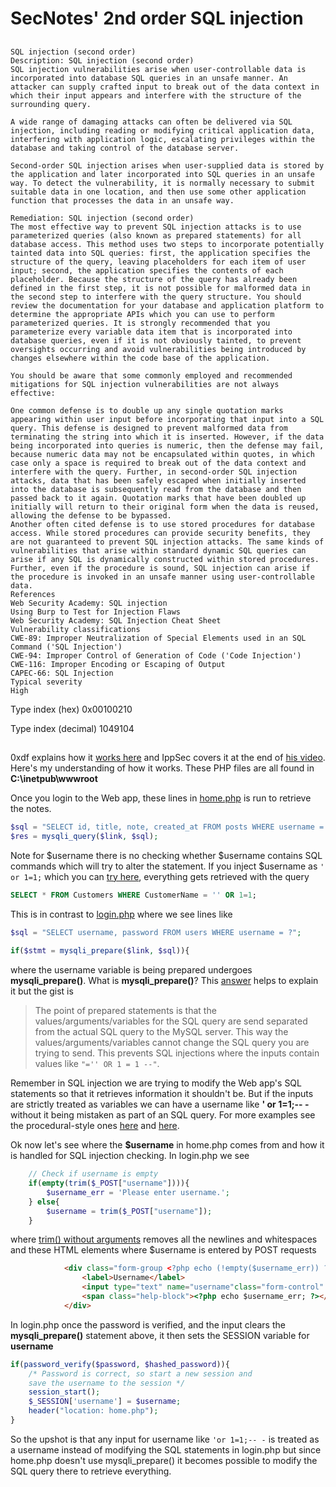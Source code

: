 # SecNotes' 2nd order SQL injection
##
##

```
SQL injection (second order)
Description: SQL injection (second order)
SQL injection vulnerabilities arise when user-controllable data is incorporated into database SQL queries in an unsafe manner. An attacker can supply crafted input to break out of the data context in which their input appears and interfere with the structure of the surrounding query.

A wide range of damaging attacks can often be delivered via SQL injection, including reading or modifying critical application data, interfering with application logic, escalating privileges within the database and taking control of the database server.

Second-order SQL injection arises when user-supplied data is stored by the application and later incorporated into SQL queries in an unsafe way. To detect the vulnerability, it is normally necessary to submit suitable data in one location, and then use some other application function that processes the data in an unsafe way.

Remediation: SQL injection (second order)
The most effective way to prevent SQL injection attacks is to use parameterized queries (also known as prepared statements) for all database access. This method uses two steps to incorporate potentially tainted data into SQL queries: first, the application specifies the structure of the query, leaving placeholders for each item of user input; second, the application specifies the contents of each placeholder. Because the structure of the query has already been defined in the first step, it is not possible for malformed data in the second step to interfere with the query structure. You should review the documentation for your database and application platform to determine the appropriate APIs which you can use to perform parameterized queries. It is strongly recommended that you parameterize every variable data item that is incorporated into database queries, even if it is not obviously tainted, to prevent oversights occurring and avoid vulnerabilities being introduced by changes elsewhere within the code base of the application.

You should be aware that some commonly employed and recommended mitigations for SQL injection vulnerabilities are not always effective:

One common defense is to double up any single quotation marks appearing within user input before incorporating that input into a SQL query. This defense is designed to prevent malformed data from terminating the string into which it is inserted. However, if the data being incorporated into queries is numeric, then the defense may fail, because numeric data may not be encapsulated within quotes, in which case only a space is required to break out of the data context and interfere with the query. Further, in second-order SQL injection attacks, data that has been safely escaped when initially inserted into the database is subsequently read from the database and then passed back to it again. Quotation marks that have been doubled up initially will return to their original form when the data is reused, allowing the defense to be bypassed.
Another often cited defense is to use stored procedures for database access. While stored procedures can provide security benefits, they are not guaranteed to prevent SQL injection attacks. The same kinds of vulnerabilities that arise within standard dynamic SQL queries can arise if any SQL is dynamically constructed within stored procedures. Further, even if the procedure is sound, SQL injection can arise if the procedure is invoked in an unsafe manner using user-controllable data.
References
Web Security Academy: SQL injection
Using Burp to Test for Injection Flaws
Web Security Academy: SQL Injection Cheat Sheet
Vulnerability classifications
CWE-89: Improper Neutralization of Special Elements used in an SQL Command ('SQL Injection')
CWE-94: Improper Control of Generation of Code ('Code Injection')
CWE-116: Improper Encoding or Escaping of Output
CAPEC-66: SQL Injection
Typical severity
High
```

Type index (hex)
0x00100210

Type index (decimal)
1049104

##
##

0xdf explains how it [works here](https://0xdf.gitlab.io/2019/01/19/htb-secnotes.html) and IppSec covers it at the end of [his video](https://www.youtube.com/watch?v=PJXb2pK8K84). Here's my understanding of how it works. These PHP files are all found in **C:\inetpub\wwwroot**

Once you login to the Web app, these lines in [home.php](home.php) is run to retrieve the notes.

```php
$sql = "SELECT id, title, note, created_at FROM posts WHERE username = '" . $username . "'";
$res = mysqli_query($link, $sql);
```

Note for $username there is no checking whether $username contains SQL commands which will try to alter the statement. If you inject $username as `' or 1=1;` which you can [try here](https://www.w3schools.com/sql/trysql.asp?filename=trysql_select_where_number), everything gets retrieved with the query

```sql
SELECT * FROM Customers WHERE CustomerName = '' OR 1=1;
```

This is in contrast to [login.php](login.php) where we see lines like

```php
$sql = "SELECT username, password FROM users WHERE username = ?";
        
if($stmt = mysqli_prepare($link, $sql)){
```

where the username variable is being prepared undergoes **mysqli_prepare()**. What is **mysqli_prepare()**? This [answer](https://stackoverflow.com/questions/46159964/what-does-mysqli-prepare-really-do-why-should-it-be-called-by-user-and-not-hax) helps to explain it but the gist is

> The point of prepared statements is that the values/arguments/variables for the SQL query are send separated from the actual SQL query to the MySQL server. This way the values/arguments/variables cannot change the SQL query you are trying to send. This prevents SQL injections where the inputs contain values like `"='' OR 1 = 1 --"`.

Remember in SQL injection we are trying to modify the Web app's SQL statements so that it retrieves information it shouldn't be. But if the inputs are strictly treated as variables we can have a username like **' or 1=1;-- -** without it being mistaken as part of an SQL query. For more examples see the procedural-style ones [here](https://www.tutorialspoint.com/php/php_function_mysqli_stmt_execute.htm) and [here](https://www.php.net/manual/en/mysqli-stmt.execute.php).

Ok now let's see where the **$username** in home.php comes from and how it is handled for SQL injection checking. In login.php we see

```php
    // Check if username is empty
    if(empty(trim($_POST["username"]))){
        $username_err = 'Please enter username.';
    } else{
        $username = trim($_POST["username"]);
    }
```

where [trim() without arguments](https://www.w3schools.com/php/func_string_trim.asp) removes all the newlines and whitespaces and these HTML elements where $username is entered by POST requests

```html
            <div class="form-group <?php echo (!empty($username_err)) ? 'has-error' : ''; ?>">
                <label>Username</label>
                <input type="text" name="username"class="form-control" value="<?php echo $username; ?>">
                <span class="help-block"><?php echo $username_err; ?></span>
            </div>    
```

In login.php once the password is verified, and the input clears the **mysqli_prepare()** statement above, it then sets the SESSION variable for **username**

```php
if(password_verify($password, $hashed_password)){
	/* Password is correct, so start a new session and
	save the username to the session */
	session_start();
	$_SESSION['username'] = $username;      
	header("location: home.php");
}
```

So the upshot is that any input for username like `'or 1=1;-- -` is treated as a username instead of modifying the SQL statements in login.php but since home.php doesn't use mysqli_prepare() it becomes possible to modify the SQL query there to retrieve everything.
